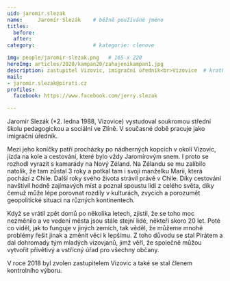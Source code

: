 ```yaml
---
uid: jaromir.slezak
name:     Jaromír Slezák  	# běžně používáné jméno
titles:
  before: 
  after:
category:                   # kategorie: clenove

img: people/jaromir-slezak.png   # 165 x 220
heroImg: articles/2020/kampan20/zahajenikampan1.jpg
description: zastupitel Vizovic, imigrační úředník<br>Vizovice  # kratký popis, max 160 znaků
mail:
- jaromir.slezak@pirati.cz
profiles:
  facebook: https://www.facebook.com/jerry.slezak

---
```


Jaromír Slezák (*2. ledna 1988, Vizovice) vystudoval soukromou střední školu pedagogickou a sociální ve Zlíně. V současné době pracuje jako imigrační úředník.

Mezi jeho koníčky patří procházky po nádherných kopcích v okolí Vizovic, jízda na kole a cestování, které bylo vždy Jaromírovým snem. I proto se rozhodl vyrazit s kamarády na Nový Zéland. Na Zélandu se mu zalíbilo natolik, že tam zůstal 3 roky a potkal tam i svoji manželku Marii, která pochází z Chile. Další roky svého života strávil právě v Chile. Díky cestování navštívil hodně zajímavých míst a poznal spoustu lidí z celého světa, díky čemuž může lépe porovnat rozdíly v kulturách, zvycích a porozumět geopolitické situaci na různých kontinentech. 

Když se vrátil zpět domů po několika letech, zjistil, že se toho moc nezměnilo a ve vedení města jsou stále stejní lidé, někteří skoro 20 let. Poté co viděl, jak to funguje v jiných zemích, tak věděl, že můžeme mnohé problémy řešit jinak a změnit věci k lepšímu. Z toho důvodu se stal Pirátem a dal dohromady tým mladých vizovjanů, jimž věří, že společně můžou vytvořit přívětivý a vstřícný úřad pro všechny občany. 

V roce 2018 byl zvolen zastupitelem Vizovic a také se stal členem kontrolního výboru.
